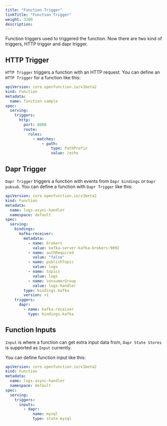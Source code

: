 ```yaml
---
title: "Function Trigger"
linkTitle: "Function Trigger"
weight: 3200
description: 
---
```

Function triggers used to triggered the function. Now there are two kind of triggers, HTTP trigger and dapr trigger.

## HTTP Trigger

`HTTP Trigger` triggers a function with an HTTP request. You can define an `HTTP Trigger` for a function like this:

```yaml
apiVersion: core.openfunction.io/v1beta2
kind: Function
metadata:
  name: function-sample
spec:
  serving:
    triggers:
      http:
        port: 8080
        route:
          rules:
            - matches:
                - path:
                    type: PathPrefix
                    value: /echo
```

## Dapr Trigger

`Dapr Trigger` triggers a function with events from `Dapr bindings` or `Dapr pubsub`. You can define a function with `Dapr Trigger` like this:


```yaml
apiVersion: core.openfunction.io/v1beta2
kind: Function
metadata:
  name: logs-async-handler
  namespace: default
spec:
  serving:
    bindings:
      kafka-receiver:
        metadata:
          - name: brokers
            value: kafka-server-kafka-brokers:9092
          - name: authRequired
            value: "false"
          - name: publishTopic
            value: logs
          - name: topics
            value: logs
          - name: consumerGroup
            value: logs-handler
        type: bindings.kafka
        version: v1
    triggers:
      dapr:
        - name: kafka-receiver
          type: bindings.kafka
```

## Function Inputs

`Input` is where a function can get extra input data from, `Dapr State Stores` is supported as `Input` currently.

You can define function input like this:

```yaml
apiVersion: core.openfunction.io/v1beta2
kind: Function
metadata:
  name: logs-async-handler
  namespace: default
spec:
  serving:
    triggers:
      inputs:
        - dapr:
            name: mysql
            type: state.mysql
```